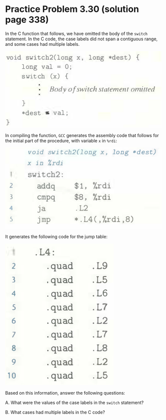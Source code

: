 # Practice Problem 3.30 (solution page 338)
In the C function that follows, we have omitted the body of the `switch` statement.
In the C code, the case labels did not span a contiguous range, and some cases had multiple labels.

![](./images/3.30.png)

In compiling the function, `GCC` generates the assembly code that follows for the initial part of the procedure, with variable `x` in `%rdi`:

![](./images/3.30_2.png)

It generates the following code for the jump table:

![](./images/3.30_3.png)

Based on this information, answer the following questions:

A. What were the values of the case labels in the `switch` statement?

B. What cases had multiple labels in the C code?